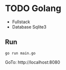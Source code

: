# TODO Golang

- Fullstack
- Database Sqlite3

## Run

`go run main.go`

GoTo: http://localhost:8080

